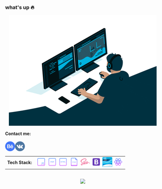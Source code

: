 ### what's up :fire:

<p align="center">
  <img src="https://github.com/TheZnat/TheZnat/blob/main/fr.gif">
</p>

<strong>Contact me:</strong><br><br>
<a href="https://www.behance.net/Znat">
  <img align="left" alt="behance" width="32px" src="behance.png" />
</a>
<a href="https://vk.com/theznat7">
  <img align="left" alt="Vk" width="32px" src="vk.png" />
</a>
<br/><br/>

<table align="center" cellspacing="0" cellpadding="0" background-color="white">
  <tr>
    <td valign="middle">
      <strong>Tech Stack:</strong>
    </td>
    <td valign="middle">
      <img width="32" src="https://github.com/TheZnat/TheZnat/blob/main/icons/icons8-javascript-64.png">
      <img width="32" src="https://github.com/TheZnat/TheZnat/blob/main/icons/icons8-php-64.png">
      <img width="32" src="https://github.com/TheZnat/TheZnat/blob/main/icons/icons8-html-64.png">
      <img width="32" src="https://github.com/TheZnat/TheZnat/blob/main/icons/icons8-css-файл-64.png">
      <img width="32" src="https://github.com/TheZnat/TheZnat/blob/main/icons/icons8-sass-96.png">
      <img width="32" src="https://github.com/TheZnat/TheZnat/blob/main/icons/icons8-bootstrap-96.png">
      <img width="32" src="https://github.com/TheZnat/TheZnat/blob/main/ccna-introduction-to-networks%20(1).png">
      <img width="32" src="https://github.com/TheZnat/TheZnat/blob/main/icons/icons8-react-native-64.png">
    </td>
  </tr>
</table>

<br/>
<section style="text-align: center;">
  <img src="https://www.codewars.com/users/TheZnat/badges/large" />
</section>
<br/>
